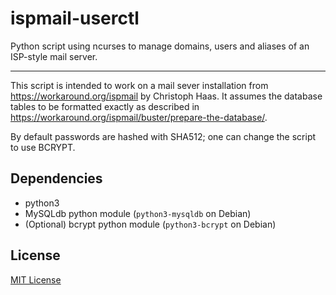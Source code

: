 # ispmail-userctl
Python script using ncurses to manage domains, users and aliases of an ISP-style mail server.

___

This script is intended to work on a mail sever installation from https://workaround.org/ispmail by Christoph Haas.
It assumes the database tables to be formatted exactly as described in https://workaround.org/ispmail/buster/prepare-the-database/.

By default passwords are hashed with SHA512; one can change the script to use BCRYPT.

## Dependencies
- python3
- MySQLdb python module (`python3-mysqldb` on Debian)
- (Optional) bcrypt python module (`python3-bcrypt` on Debian)

## License
[MIT License](https://opensource.org/licenses/MIT)
